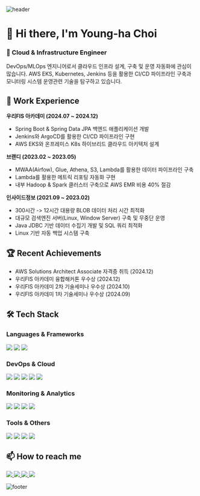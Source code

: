 ![header](https://capsule-render.vercel.app/api?type=venom&height=300&color=9C5FE4&text=I%20am%20Young-ha%20Choi.&fontSize=70&fontColor=000000&stroke=000000&strokeWidth=2)

# 👋 Hi there, I'm Young-ha Choi

### 🚀 Cloud & Infrastructure Engineer
DevOps/MLOps 엔지니어로서 클라우드 인프라 설계, 구축 및 운영 자동화에 관심이 많습니다. AWS EKS, Kubernetes, Jenkins 등을 활용한 CI/CD 파이프라인 구축과 모니터링 시스템 운영관련 기술을 탐구하고 있습니다.

## 💼 Work Experience
**우리FIS 아카데미 (2024.07 ~ 2024.12)**
- Spring Boot & Spring Data JPA 백엔드 애플리케이션 개발
- Jenkins와 ArgoCD를 활용한 CI/CD 파이프라인 구현 
- AWS EKS와 온프레미스 K8s 하이브리드 클라우드 아키텍처 설계

**브랜디 (2023.02 ~ 2023.05)**
- MWAA(Airfow), Glue, Athena, S3, Lambda를 활용한 데이터 파이프라인 구축
- Lambda를 활용한 메트릭 리포팅 자동화 구현
- 내부 Hadoop & Spark 클러스터 구축으로 AWS EMR 비용 40% 절감

**인사이드정보 (2021.09 ~ 2023.02)**
- 300시간 -> 12시간 대용량 BLOB 데이터 처리 시간 최적화
- 대규모 검색엔진 서버(Linux, Window Server) 구축 및 무중단 운영
- Java JDBC 기반 데이터 수집기 개발 및 SQL 쿼리 최적화
- Linux 기반 자동 백업 시스템 구축

## 🏆 Recent Achievements
- AWS Solutions Architect Associate 자격증 취득 (2024.12)
- 우리FIS 아카데미 융합해커톤 우수상 (2024.12)
- 우리FIS 아카데미 2차 기술세미나 우수상 (2024.10)
- 우리FIS 아카데미 1차 기술세미나 우수상 (2024.09)

## 🛠 Tech Stack
### Languages & Frameworks
<div>
  <img src="https://img.shields.io/badge/Java-007396?style=for-the-badge&logo=openjdk&logoColor=white"/>
  <img src="https://img.shields.io/badge/Spring Boot-6DB33F?style=for-the-badge&logo=spring-boot&logoColor=white"/>
  <img src="https://img.shields.io/badge/Python-3776AB?style=for-the-badge&logo=python&logoColor=white"/>
</div>

### DevOps & Cloud
<div>
  <img src="https://img.shields.io/badge/AWS-232F3E?style=for-the-badge&logo=amazon-aws&logoColor=white"/>
  <img src="https://img.shields.io/badge/Kubernetes-326CE5?style=for-the-badge&logo=kubernetes&logoColor=white"/>
  <img src="https://img.shields.io/badge/Docker-2496ED?style=for-the-badge&logo=docker&logoColor=white"/>
  <img src="https://img.shields.io/badge/Jenkins-D24939?style=for-the-badge&logo=jenkins&logoColor=white"/>
  <img src="https://img.shields.io/badge/ArgoCD-EF7B4D?style=for-the-badge&logo=argo&logoColor=white"/>
</div>

### Monitoring & Analytics
<div>
  <img src="https://img.shields.io/badge/Prometheus-E6522C?style=for-the-badge&logo=prometheus&logoColor=white"/>
  <img src="https://img.shields.io/badge/Grafana-F46800?style=for-the-badge&logo=grafana&logoColor=white"/>
  <img src="https://img.shields.io/badge/Elasticsearch-005571?style=for-the-badge&logo=elasticsearch&logoColor=white"/>
  <img src="https://img.shields.io/badge/Kibana-005571?style=for-the-badge&logo=kibana&logoColor=white"/>
</div>

### Tools & Others
<div>
  <img src="https://img.shields.io/badge/Linux-FCC624?style=for-the-badge&logo=linux&logoColor=black"/>
  <img src="https://img.shields.io/badge/Git-F05032?style=for-the-badge&logo=git&logoColor=white"/>
  <img src="https://img.shields.io/badge/MySQL-4479A1?style=for-the-badge&logo=mysql&logoColor=white"/>
  <img src="https://img.shields.io/badge/PostgreSQL-336791?style=for-the-badge&logo=postgresql&logoColor=white"/>
</div>

## 📫 How to reach me
<div>
  <a href="mailto:gymlet789@gmail.com">
    <img src="https://img.shields.io/badge/Email-D14836?style=for-the-badge&logo=gmail&logoColor=white"/>
  </a>
  <a href="https://github.com/ChoiYoungHa">
    <img src="https://img.shields.io/badge/GitHub-181717?style=for-the-badge&logo=github&logoColor=white"/>
  </a>
  <a href="https://future-zydeco-6c6.notion.site/WiKi-9a72ee68b5f0488fb65ae6ba204ca672">
    <img src="https://img.shields.io/badge/Notion-000000?style=for-the-badge&logo=notion&logoColor=white"/>
  </a>
  <a href="https://younghachoi.netlify.app/">
    <img src="https://img.shields.io/badge/Portfolio-4285F4?style=for-the-badge&logo=googlechrome&logoColor=white"/>
  </a>
</div>

![footer](https://capsule-render.vercel.app/api?type=venom&color=9C5FE4&height=200&section=footer)
